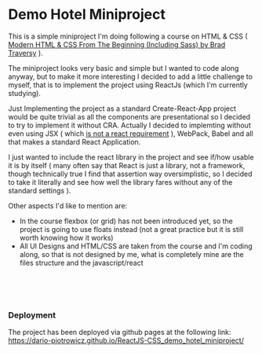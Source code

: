 # Demo Hotel Miniproject

This is a simple miniproject I'm doing following a course on HTML & CSS ( [Modern HTML & CSS From The Beginning (Including Sass) by Brad Traversy](https://www.udemy.com/course/modern-html-css-from-the-beginning/) ).

The miniproject looks very basic and simple but I wanted to code along anyway, but to make it more interesting I decided to add a little challenge to myself, that is to implement the project using ReactJs (which I'm currently studying).

Just Implementing the project as a standard Create-React-App project would be quite trivial as all the components are presentational so I decided to try to implement it without CRA.
Actually I decided to implemting without even using JSX ( which [is not a react requirement](https://reactjs.org/docs/react-without-jsx.html) ), WebPack, Babel and all that makes a standard React Application.

I just wanted to include the react library in the project and see if/how usable it is by itself ( many often say that React is just a library, not a framework, though technically true I find that assertion way oversimplistic, so I decided to take it literally and see how well the library fares without any of the standard settings ).

Other aspects I'd like to mention are:
 - In the course flexbox (or grid) has not been introduced yet, so the project is going to use floats instead (not a great practice but it is still worth knowing how it works)
 - All UI Designs and HTML/CSS are taken from the course and I'm coding along, so that is not designed by me, what is completely mine are the files structure and the javascript/react

\
\
\
&NewLine;

 ### Deployment
 The project has been deployed via github pages at the following link:
 https://dario-piotrowicz.github.io/ReactJS-CSS_demo_hotel_miniproject/
